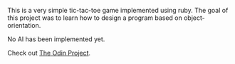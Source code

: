 This is a very simple tic-tac-toe game implemented using ruby. The goal of this project
was to learn how to design a program based on object-orientation.

No AI has been implemented yet.

Check out [The Odin Project](www.theodinproject.com).